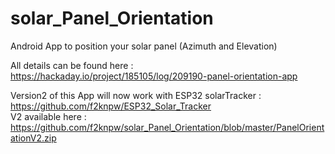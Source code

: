 # solar_Panel_Orientation
Android App to position your solar panel (Azimuth and Elevation)

All details can be found here : https://hackaday.io/project/185105/log/209190-panel-orientation-app </br>

Version2 of this App will now work with ESP32 solarTracker : https://github.com/f2knpw/ESP32_Solar_Tracker </br>
V2 available here : https://github.com/f2knpw/solar_Panel_Orientation/blob/master/PanelOrientationV2.zip </br>

